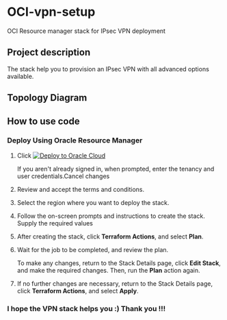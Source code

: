 # OCI-vpn-setup
OCI Resource manager stack for IPsec VPN deployment

## Project description

The stack help you to provision an IPsec VPN with all advanced options available.

## Topology Diagram 

## How to use code 

### Deploy Using Oracle Resource Manager

1. Click [![Deploy to Oracle Cloud](https://oci-resourcemanager-plugin.plugins.oci.oraclecloud.com/latest/deploy-to-oracle-cloud.svg)](https://cloud.oracle.com/resourcemanager/stacks/create?region=home&zipUrl=https://github.com/mlinxfeld/terraform-oci-bastion-service/releases/latest/download/terraform-oci-bastion-service-stack-latest.zip)

    If you aren't already signed in, when prompted, enter the tenancy and user credentials.Cancel changes

2. Review and accept the terms and conditions.

3. Select the region where you want to deploy the stack.

4. Follow the on-screen prompts and instructions to create the stack. Supply the required values

5. After creating the stack, click **Terraform Actions**, and select **Plan**.

6. Wait for the job to be completed, and review the plan.

    To make any changes, return to the Stack Details page, click **Edit Stack**, and make the required changes. Then, run the **Plan** action again.

7. If no further changes are necessary, return to the Stack Details page, click **Terraform Actions**, and select **Apply**. 


### I hope the VPN stack helps you :) Thank you !!!


